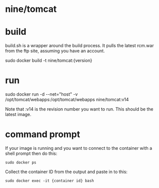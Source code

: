 # nine/tomcat

# build

build.sh is a wrapper around the build process.  It pulls the latest rcm.war from the ftp site, assuming you have an account.

sudo docker build -t nine/tomcat:{version}

# run

sudo docker run -d --net="host" -v /opt/tomcat/webapps:/opt/tomcat/webapps nine/tomcat:v14

Note that :v14 is the revision number you want to run.  This should be the latest image.

# command prompt

If your image is running and you want to connect to the container with a shell prompt then do this:

```sudo docker ps```

Collect the container ID from the output and paste in to this:

```sudo docker exec -it {container id} bash```

